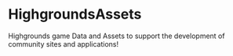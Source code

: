 HighgroundsAssets
=================

Highgrounds game Data and Assets to support the development of community sites and applications!
